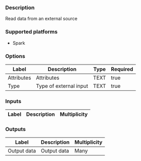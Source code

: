 ###  Description
Read data from an external source

###  Supported platforms
* Spark

###  Options
| Label | Description | Type | Required |
|---|---|---|---|
| Attributes | Attributes | TEXT | true |
| Type | Type of external input | TEXT | true |

###  Inputs
| Label | Description | Multiplicity |
|---|---|---|

###  Outputs
| Label | Description | Multiplicity |
|---|---|---|
| Output data | Output data | Many |
